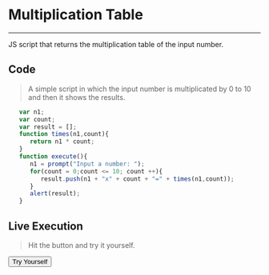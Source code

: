 # Multiplication Table

---

JS script that returns the multiplication table of the input number.

## Code

>A simple script in which the input number is multiplicated by 0 to 10 and then it shows the results.

```javascript title="Multiplication Table javascript"
   var n1;
   var count;
   var result = [];
   function times(n1,count){
      return n1 * count;
   }
   function execute(){
      n1 = prompt("Input a number: ");
      for(count = 0;count <= 10; count ++){
         result.push(n1 + "x" + count + "=" + times(n1,count));
      }
      alert(result);
   }
```

<script>
   var n1;
   var count;
   var result = [];
   function times(n1,count){
      return n1 * count;
   }
   function execute(){
      n1 = prompt("Input a number: ");
      for(count = 0;count <= 10; count ++){
         result.push(n1 + "x" + count + "=" + times(n1,count));
      }
      alert(result);
   }
</script>

## Live Execution

>Hit the button and try it yourself.

<button class="md-button md-button--primary" onclick="execute();">Try Yourself</button>